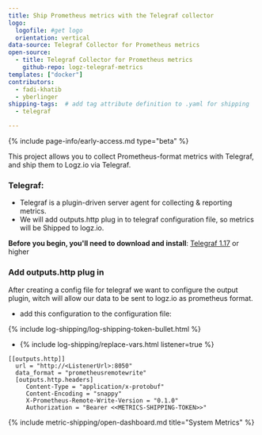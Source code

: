 ```yaml
---
title: Ship Prometheus metrics with the Telegraf collector
logo:
  logofile: #get logo
  orientation: vertical
data-source: Telegraf Collector for Prometheus metrics
open-source:
  - title: Telegraf Collector for Prometheus metrics
    github-repo: logz-telegraf-metrics
templates: ["docker"]
contributors:
  - fadi-khatib
  - yberlinger
shipping-tags:  # add tag attribute definition to .yaml for shipping
  - telegraf

---
```



{% include page-info/early-access.md type="beta" %}

This project allows you to collect Prometheus-format metrics with Telegraf, and ship them to Logz.io via Telegraf.

### Telegraf:
* Telegraf is a plugin-driven server agent for collecting & reporting metrics.
* We will add outputs.http plug in to telegraf configuration file, so metrics will be Shipped to logz.io.
  
**Before you begin, you'll need to download and install**:
[Telegraf 1.17](https://docs.influxdata.com/telegraf/v1.17/introduction/getting-started/) or higher


<div class="tasklist">

### Add outputs.http plug in
After creating a config file for telegraf we want to configure the output plugin,
witch will allow our data to be sent to logz.io as prometheus format.
* add this configuration to the configuration file:

{% include log-shipping/log-shipping-token-bullet.html %}
* {% include log-shipping/replace-vars.html listener=true %}

```
[[outputs.http]]
  url = "http://<ListenerUrl>:8050"
  data_format = "prometheusremotewrite"
  [outputs.http.headers]
     Content-Type = "application/x-protobuf"
     Content-Encoding = "snappy"
     X-Prometheus-Remote-Write-Version = "0.1.0"
     Authorization = "Bearer <<METRICS-SHIPPING-TOKEN>>"
``` 

{% include metric-shipping/open-dashboard.md title="System Metrics" %}

</div>


